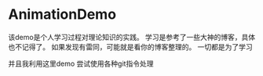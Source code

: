 ﻿# AnimationDemo
该demo是个人学习过程对理论知识的实践。
学习是参考了一些大神的博客，具体也不记得了。
如果发现有雷同，可能就是看你的博客整理的。
一切都是为了学习


并且我利用这里demo 尝试使用各种git指令处理
